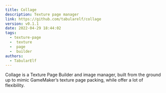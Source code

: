 ```yaml
---
title: Collage
description: Texture page manager
link: https://github.com/tabularelf/collage
version: v0.1.1
date: 2022-04-29 18:44:02
tags:
  - texture-page
  -  texture
  -  page
  -  builder
authors:
  - TabularElf
---
```


Collage is a Texture Page Builder and image manager, built from the ground up to mimic GameMaker’s texture page packing, while offer a lot of flexibility.